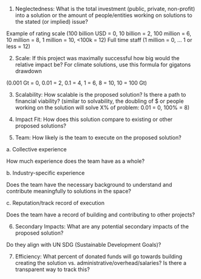 1. Neglectedness:
What is the total investment (public, private, non-profit) into a solution or the amount of people/entities working on solutions to the stated (or implied) issue?

  Example of rating scale
  (100 billion USD = 0, 10 billion = 2, 100 million = 6, 10 million = 8, 1 million = 10, <100k = 12)
  Full time staff (1 million = 0, ... 1 or less = 12)

2. Scale: 
If this project was maximally successful how big would the relative impact be? For climate solutions, use this formula for gigatons drawdown

(0.001 Gt = 0, 0.01 = 2, 0.1 = 4, 1 = 6, 8 = 10,  10 = 100 Gt)

3. Scalability:
How scalable is the proposed solution? Is there a path to financial viability?
(similar to solvability, the doubling of $ or people working on the solution will solve X% of problem: 0.01 = 0, 100% = 8)

4. Impact Fit:
How does this solution compare to existing or other proposed solutions?

5. Team:
How likely is the team to execute on the proposed solution?

a. Collective experience

  How much experience does the team have as a whole?

  b. Industry-specific experience

  Does the team have the necessary background to understand and contribute meaningfully to solutions in the space? 

  c. Reputation/track record of execution

  Does the team have a record of building and contributing to other projects?

6. Secondary Impacts:
What are any potential secondary impacts of the proposed solution? 

  Do they align with UN SDG (Sustainable Development Goals)?

7. Efficiency:
What percent of donated funds will go towards building creating the solution vs. administrative/overhead/salaries? Is there a transparent way to track this?
